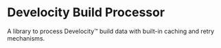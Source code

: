 # Develocity Build Processor

A library to process Develocity™ build data with built-in caching and retry mechanisms.
